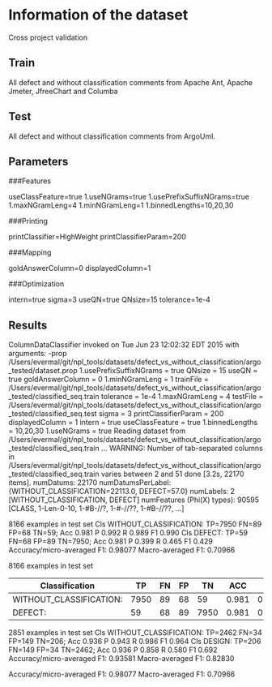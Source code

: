 # Information of the dataset
Cross project validation

## Train 
All defect and without classification comments from Apache Ant, Apache Jmeter, JfreeChart and Columba

## Test

All defect and without classification comments from ArgoUml. 

## Parameters
###Features

useClassFeature=true
1.useNGrams=true
1.usePrefixSuffixNGrams=true
1.maxNGramLeng=4
1.minNGramLeng=1
1.binnedLengths=10,20,30

###Printing

printClassifier=HighWeight
printClassifierParam=200

###Mapping

goldAnswerColumn=0
displayedColumn=1

###Optimization

intern=true
sigma=3
useQN=true
QNsize=15
tolerance=1e-4

## Results
ColumnDataClassifier invoked on Tue Jun 23 12:02:32 EDT 2015 with arguments:
   -prop /Users/evermal/git/npl_tools/datasets/defect_vs_without_classification/argo_tested/dataset.prop
1.usePrefixSuffixNGrams = true
QNsize = 15
useQN = true
goldAnswerColumn = 0
1.minNGramLeng = 1
trainFile = /Users/evermal/git/npl_tools/datasets/defect_vs_without_classification/argo_tested/classified_seq.train
tolerance = 1e-4
1.maxNGramLeng = 4
testFile = /Users/evermal/git/npl_tools/datasets/defect_vs_without_classification/argo_tested/classified_seq.test
sigma = 3
printClassifierParam = 200
displayedColumn = 1
intern = true
useClassFeature = true
1.binnedLengths = 10,20,30
1.useNGrams = true
Reading dataset from /Users/evermal/git/npl_tools/datasets/defect_vs_without_classification/argo_tested/classified_seq.train ...
WARNING: Number of tab-separated columns in /Users/evermal/git/npl_tools/datasets/defect_vs_without_classification/argo_tested/classified_seq.train varies between 2 and 51
done [3.2s, 22170 items].
numDatums: 22170
numDatumsPerLabel: {WITHOUT_CLASSIFICATION=22113.0, DEFECT=57.0}
numLabels: 2 [WITHOUT_CLASSIFICATION, DEFECT]
numFeatures (Phi(X) types): 90595 [CLASS, 1-Len-0-10, 1-#B-//?, 1-#-//??, 1-#B-//??, ...]

8166 examples in test set
Cls WITHOUT_CLASSIFICATION: TP=7950 FN=89 FP=68 TN=59; Acc 0.981 P 0.992 R 0.989 F1 0.990
Cls DEFECT: TP=59 FN=68 FP=89 TN=7950; Acc 0.981 P 0.399 R 0.465 F1 0.429
Accuracy/micro-averaged F1: 0.98077
Macro-averaged F1: 0.70966

8166 examples in test set

|Classification          | TP |FN |FP |TN  |ACC  | P   |  R  | F1  |
|------------------------|----|---|---|----|-----|-----|-----|-----|
|WITHOUT_CLASSIFICATION: |7950|89 |68 |59  |0.981|0.992|0.989|0.990|
|DEFECT:                 |59  |68 |89 |7950|0.981|0.399|0.465|0.429|

2851 examples in test set
Cls WITHOUT_CLASSIFICATION: TP=2462 FN=34 FP=149 TN=206; Acc 0.936 P 0.943 R 0.986 F1 0.964
Cls DESIGN: TP=206 FN=149 FP=34 TN=2462; Acc 0.936 P 0.858 R 0.580 F1 0.692
Accuracy/micro-averaged F1: 0.93581
Macro-averaged F1: 0.82830

Accuracy/micro-averaged F1: 0.98077
Macro-averaged F1: 0.70966

